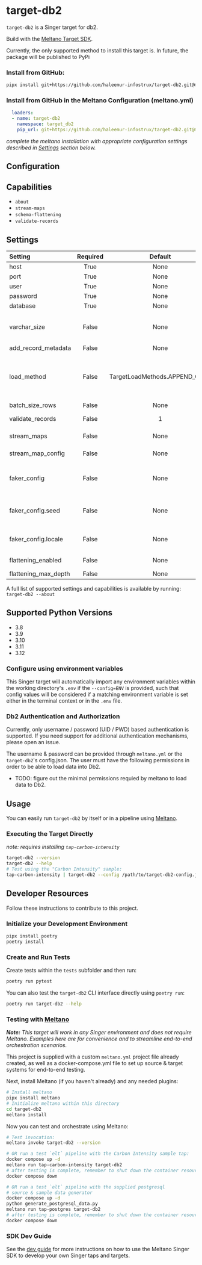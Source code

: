 # target-db2

`target-db2` is a Singer target for db2.

Build with the [Meltano Target SDK](https://sdk.meltano.com).

<!--

Developer TODO: Update the below as needed to correctly describe the install procedure. For instance, if you do not have a PyPi repo, or if you want users to directly install from your git repo, you can modify this step as appropriate.

## Installation

Install from PyPi:

```bash
pipx install target-db2
```

Install from GitHub:

```bash
pipx install git+https://github.com/Infostrux-Solutions/target-db2.git@main
```

-->

Currently, the only supported method to install this target is. In future, the package will be published to PyPi

### Install from GitHub:

```bash
pipx install git+https://github.com/haleemur-infostrux/target-db2.git@main
```

### Install from GitHub in the Meltano Configuration (meltano.yml)

```yaml
  loaders:
  - name: target-db2
    namespace: target_db2
    pip_url: git+https://github.com/haleemur-infostrux/target-db2.git@main
```

_complete the meltano installation with appropriate configuration settings described in [Settings](#settings) section below._

## Configuration

<!--
Developer TODO: Each time the project's version is bumped, recreate these sections

1. Capabilities
2. Settings
3. Supported Python Versions

This section can be created by copy-pasting the CLI output from:

```
target-db2 --about --format=markdown
```
-->


## Capabilities

* `about`
* `stream-maps`
* `schema-flattening`
* `validate-records`

## Settings

| Setting | Required | Default | Description |
|:--------|:--------:|:-------:|:------------|
| host | True     | None    | IBM Db2 Database Host |
| port | True     | None    | IBM Db2 Database Port |
| user | True     | None    | IBM Db2 Database User Name |
| password | True     | None    | IBM Db2 Database User Password |
| database | True     | None    | IBM Db2 Database Name |
| varchar_size | False    | None    | Field size for Varchar type. Default 10000. <BR/>Since JSON values are serialized to varchar, <BR/>it may be necessary to increase this value. <BR/>Max possible value 32764 |
| add_record_metadata | False    | None    | Add metadata to records. |
| load_method | False    | TargetLoadMethods.APPEND_ONLY | The method to use when loading data into the destination. `append-only` will always write all input records whether that records already exists or not. `upsert` will update existing records and insert new records. `overwrite` will delete all existing records and insert all input records. |
| batch_size_rows | False    | None    | Maximum number of rows in each batch. |
| validate_records | False    |       1 | Whether to validate the schema of the incoming streams. |
| stream_maps | False    | None    | Config object for stream maps capability. For more information check out [Stream Maps](https://sdk.meltano.com/en/latest/stream_maps.html). |
| stream_map_config | False    | None    | User-defined config values to be used within map expressions. |
| faker_config | False    | None    | Config for the [`Faker`](https://faker.readthedocs.io/en/master/) instance variable `fake` used within map expressions. Only applicable if the plugin specifies `faker` as an addtional dependency (through the `singer-sdk` `faker` extra or directly). |
| faker_config.seed | False    | None    | Value to seed the Faker generator for deterministic output: https://faker.readthedocs.io/en/master/#seeding-the-generator |
| faker_config.locale | False    | None    | One or more LCID locale strings to produce localized output for: https://faker.readthedocs.io/en/master/#localization |
| flattening_enabled | False    | None    | 'True' to enable schema flattening and automatically expand nested properties. |
| flattening_max_depth | False    | None    | The max depth to flatten schemas. |

A full list of supported settings and capabilities is available by running: `target-db2 --about`

## Supported Python Versions

* 3.8
* 3.9
* 3.10
* 3.11
* 3.12

### Configure using environment variables

This Singer target will automatically import any environment variables within the working directory's
`.env` if the `--config=ENV` is provided, such that config values will be considered if a matching
environment variable is set either in the terminal context or in the `.env` file.

### Db2 Authentication and Authorization


Currently, only username / password (UID / PWD) based authentication is supported. If you need support for additional authentication mechanisms, please open an issue.

The username & password can be provided through `meltano.yml` or the `target-db2`'s config.json. The user must have the following permissions in order to be able to load data into Db2.

* TODO: figure out the minimal permissions requied by meltano to load data to Db2.

## Usage

You can easily run `target-db2` by itself or in a pipeline using [Meltano](https://meltano.com/).

### Executing the Target Directly

_note: requires installing `tap-carbon-intensity`_

```bash
target-db2 --version
target-db2 --help
# Test using the "Carbon Intensity" sample:
tap-carbon-intensity | target-db2 --config /path/to/target-db2-config.json
```

## Developer Resources

Follow these instructions to contribute to this project.

### Initialize your Development Environment

```bash
pipx install poetry
poetry install
```

### Create and Run Tests

Create tests within the `tests` subfolder and
  then run:

```bash
poetry run pytest
```

You can also test the `target-db2` CLI interface directly using `poetry run`:

```bash
poetry run target-db2 --help
```

### Testing with [Meltano](https://meltano.com/)

_**Note:** This target will work in any Singer environment and does not require Meltano.
Examples here are for convenience and to streamline end-to-end orchestration scenarios._

This project is supplied with a custom `meltano.yml` project file already created, as well as a docker-compose.yml file to set up source & target systems for end-to-end testing.


Next, install Meltano (if you haven't already) and any needed plugins:

```bash
# Install meltano
pipx install meltano
# Initialize meltano within this directory
cd target-db2
meltano install
```

Now you can test and orchestrate using Meltano:

```bash
# Test invocation:
meltano invoke target-db2 --version

# OR run a test `elt` pipeline with the Carbon Intensity sample tap:
docker compose up -d
meltano run tap-carbon-intensity target-db2
# after testing is complete, remember to shut down the container resources
docker compose down

# OR run a test `elt` pipeline with the supplied postgresql
# source & sample data generator
docker compose up -d
python generate_postgresql_data.py
meltano run tap-postgres target-db2
# after testing is complete, remember to shut down the container resources
docker compose down
```

### SDK Dev Guide

See the [dev guide](https://sdk.meltano.com/en/latest/dev_guide.html) for more instructions on how to use the Meltano Singer SDK to
develop your own Singer taps and targets.
